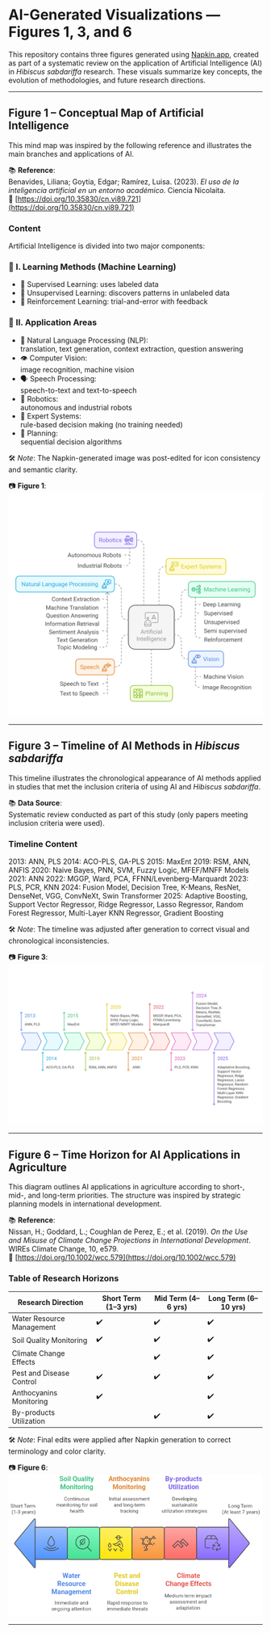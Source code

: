 # AI-Generated Visualizations — Figures 1, 3, and 6

This repository contains three figures generated using [Napkin.app](https://www.napkin.io/), created as part of a systematic review on the application of Artificial Intelligence (AI) in *Hibiscus sabdariffa* research. These visuals summarize key concepts, the evolution of methodologies, and future research directions.

---

## Figure 1 – Conceptual Map of Artificial Intelligence

This mind map was inspired by the following reference and illustrates the main branches and applications of AI.

📚 **Reference**:  
Benavides, Liliana; Goytia, Edgar; Ramírez, Luisa. (2023). *El uso de la inteligencia artificial en un entorno académico*. Ciencia Nicolaita.  
🔗 [https://doi.org/10.35830/cn.vi89.721](https://doi.org/10.35830/cn.vi89.721)

### Content

Artificial Intelligence is divided into two major components:

### 📘 I. Learning Methods (Machine Learning)
- 🔹 Supervised Learning: uses labeled data  
- 🔹 Unsupervised Learning: discovers patterns in unlabeled data  
- 🔹 Reinforcement Learning: trial-and-error with feedback

### 🧭 II. Application Areas
- 💬 Natural Language Processing (NLP):  
  translation, text generation, context extraction, question answering  
- 👁️ Computer Vision:  
  image recognition, machine vision  
- 🗣️ Speech Processing:  
  speech-to-text and text-to-speech  
- 🤖 Robotics:  
  autonomous and industrial robots  
- 🧠 Expert Systems:  
  rule-based decision making (no training needed)  
- 📍 Planning:  
  sequential decision algorithms

🛠️ *Note*: The Napkin-generated image was post-edited for icon consistency and semantic clarity.

📷 **Figure 1**:  
![Figure 1](./Figure1.png)

---

## Figure 3 – Timeline of AI Methods in *Hibiscus sabdariffa*

This timeline illustrates the chronological appearance of AI methods applied in studies that met the inclusion criteria of using AI and *Hibiscus sabdariffa*.

📚 **Data Source**:  
Systematic review conducted as part of this study (only papers meeting inclusion criteria were used).

### Timeline Content

2013: ANN, PLS
2014: ACO-PLS, GA-PLS
2015: MaxEnt
2019: RSM, ANN, ANFIS
2020: Naive Bayes, PNN, SVM, Fuzzy Logic, MFEF/MNFF Models
2021: ANN
2022: MGGP, Ward, PCA, FFNN/Levenberg-Marquardt
2023: PLS, PCR, KNN
2024: Fusion Model, Decision Tree, K-Means, ResNet, DenseNet, VGG, ConvNeXt, Swin Transformer
2025: Adaptive Boosting, Support Vector Regressor, Ridge Regressor, Lasso Regressor, Random Forest Regressor, Multi-Layer KNN Regressor, Gradient Boosting


🛠️ *Note*: The timeline was adjusted after generation to correct visual and chronological inconsistencies.

📷 **Figure 3**:  
![Figure 3](./Figure3.png)

---

## Figure 6 – Time Horizon for AI Applications in Agriculture

This diagram outlines AI applications in agriculture according to short-, mid-, and long-term priorities. The structure was inspired by strategic planning models in international development.

📚 **Reference**:  
Nissan, H.; Goddard, L.; Coughlan de Perez, E.; et al. (2019). *On the Use and Misuse of Climate Change Projections in International Development*. WIREs Climate Change, 10, e579.  
🔗 [https://doi.org/10.1002/wcc.579](https://doi.org/10.1002/wcc.579)

### Table of Research Horizons

| Research Direction              | Short Term (1–3 yrs) | Mid Term (4–6 yrs) | Long Term (6–10 yrs) |
|--------------------------------|----------------------|---------------------|-----------------------|
| Water Resource Management      | ✔️                   | ✔️                  | ✔️                    |
| Soil Quality Monitoring        | ✔️                   | ✔️                  | ✔️                    |
| Climate Change Effects         |                      | ✔️                  | ✔️                    |
| Pest and Disease Control       | ✔️                   | ✔️                  | ✔️                    |
| Anthocyanins Monitoring        | ✔️                   |                     | ✔️                    |
| By-products Utilization        |                      | ✔️                  | ✔️                    |

🛠️ *Note*: Final edits were applied after Napkin generation to correct terminology and color clarity.

📷 **Figure 6**:  
![Figure 6](./Figure6.png)

---


